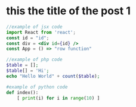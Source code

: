 # this the title of the post 1


```jsx
//example of jsx code
import React from 'react';
const id = "id";
const div = <div id={id} />
const App = () => "row function"

```

```php
//example of php code
$table = [];
$table[] = 'Hi';
echo "Hello World" + count($table);
```

```python
#example of python code
def index():
	[ print(i) for i in range(10) ]
```
